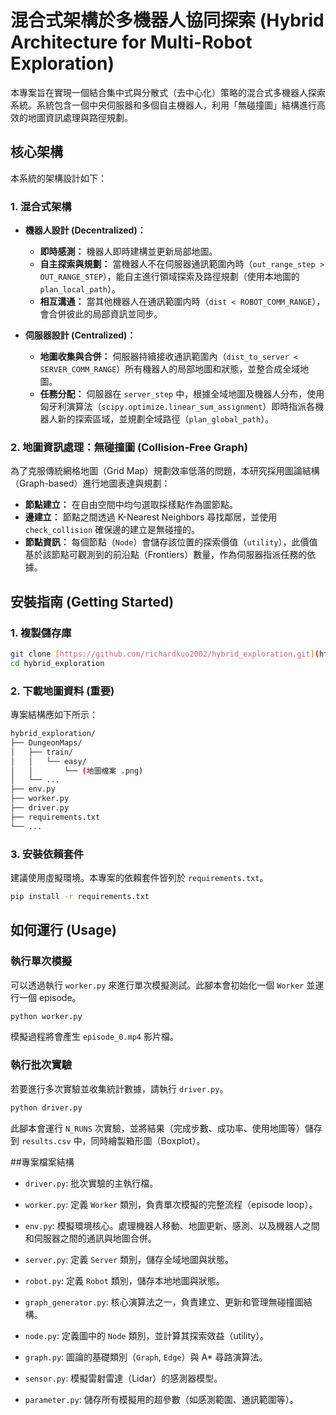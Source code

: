 # 混合式架構於多機器人協同探索 (Hybrid Architecture for Multi-Robot Exploration)

本專案旨在實現一個結合集中式與分散式（去中心化）策略的混合式多機器人探索系統。系統包含一個中央伺服器和多個自主機器人，利用「無碰撞圖」結構進行高效的地圖資訊處理與路徑規劃。

## 核心架構

本系統的架構設計如下：

### 1. 混合式架構

* **機器人設計 (Decentralized)：**
    * **即時感測：** 機器人即時建構並更新局部地圖。
    * **自主探索與規劃：** 當機器人不在伺服器通訊範圍內時（`out_range_step > OUT_RANGE_STEP`），能自主進行領域探索及路徑規劃（使用本地圖的 `plan_local_path`）。
    * **相互溝通：** 當其他機器人在通訊範圍内時（`dist < ROBOT_COMM_RANGE`），會合併彼此的局部資訊並同步。

* **伺服器設計 (Centralized)：**
    * **地圖收集與合併：** 伺服器持續接收通訊範圍內（`dist_to_server < SERVER_COMM_RANGE`）所有機器人的局部地圖和狀態，並整合成全域地圖。
    * **任務分配：** 伺服器在 `server_step` 中，根據全域地圖及機器人分布，使用匈牙利演算法（`scipy.optimize.linear_sum_assignment`）即時指派各機器人新的探索區域，並規劃全域路徑（`plan_global_path`）。

### 2. 地圖資訊處理：無碰撞圖 (Collision-Free Graph)

為了克服傳統網格地圖（Grid Map）規劃效率低落的問題，本研究採用圖論結構（Graph-based）進行地圖表達與規劃：

* **節點建立：** 在自由空間中均勻選取採樣點作為圖節點。
* **邊建立：** 節點之間透過 K-Nearest Neighbors 尋找鄰居，並使用 `check_collision` 確保邊的建立是無碰撞的。
* **節點資訊：** 每個節點（`Node`）會儲存該位置的探索價值（`utility`），此價值基於該節點可觀測到的前沿點（Frontiers）數量，作為伺服器指派任務的依據。

## 安裝指南 (Getting Started)

### 1. 複製儲存庫
```bash
git clone [https://github.com/richardkuo2002/hybrid_exploration.git](https://github.com/richardkuo2002/hybrid_exploration.git)
cd hybrid_exploration
```

### 2. 下載地圖資料 (重要)
專案結構應如下所示：
```bash
hybrid_exploration/
├── DungeonMaps/
│   ├── train/
│   │   └── easy/
│   │       └── (地圖檔案 .png)
│   └── ...
├── env.py
├── worker.py
├── driver.py
├── requirements.txt
└── ...
```
### 3. 安裝依賴套件
建議使用虛擬環境。本專案的依賴套件皆列於 `requirements.txt`。
```bash
pip install -r requirements.txt
```
## 如何運行 (Usage)
### 執行單次模擬
可以透過執行 `worker.py` 來進行單次模擬測試。此腳本會初始化一個 `Worker` 並運行一個 episode。
```bash
python worker.py
```
模擬過程將會產生 `episode_0.mp4` 影片檔。
### 執行批次實驗
若要進行多次實驗並收集統計數據，請執行 `driver.py`。
```bash
python driver.py
```
此腳本會運行 `N_RUNS` 次實驗，並將結果（完成步數、成功率、使用地圖等）儲存到 `results.csv` 中，同時繪製箱形圖（Boxplot）。

##專案檔案結構
- `driver.py`: 批次實驗的主執行檔。

- `worker.py`: 定義 `Worker` 類別，負責單次模擬的完整流程（episode loop）。

- `env.py`: 模擬環境核心。處理機器人移動、地圖更新、感測、以及機器人之間和伺服器之間的通訊與地圖合併。

- `server.py`: 定義 `Server` 類別，儲存全域地圖與狀態。

- `robot.py`: 定義 `Robot` 類別，儲存本地地圖與狀態。

- `graph_generator.py`: 核心演算法之一，負責建立、更新和管理無碰撞圖結構。

- `node.py`: 定義圖中的 `Node` 類別，並計算其探索效益（utility）。

- `graph.py`: 圖論的基礎類別（`Graph`, `Edge`）與 A* 尋路演算法。

- `sensor.py`: 模擬雷射雷達（Lidar）的感測器模型。

- `parameter.py`: 儲存所有模擬用的超參數（如感測範圍、通訊範圍等）。